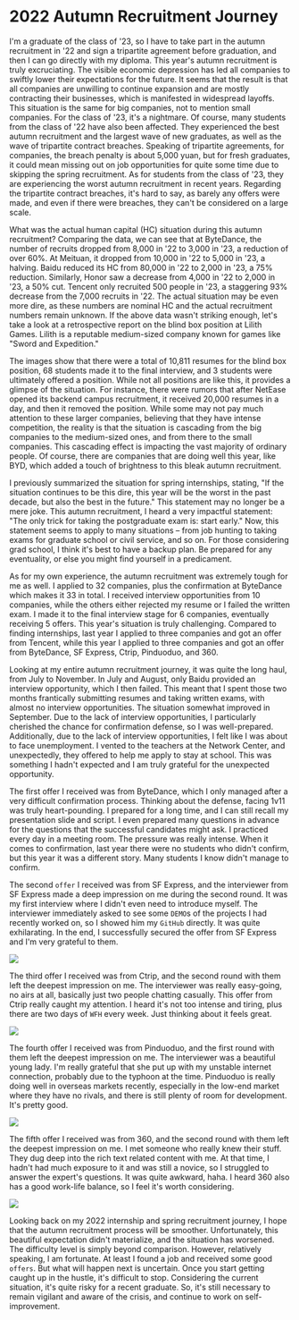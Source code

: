# 2022 Autumn Recruitment Journey
I'm a graduate of the class of '23, so I have to take part in the autumn recruitment in '22 and sign a tripartite agreement before graduation, and then I can go directly with my diploma. This year's autumn recruitment is truly excruciating. The visible economic depression has led all companies to swiftly lower their expectations for the future. It seems that the result is that all companies are unwilling to continue expansion and are mostly contracting their businesses, which is manifested in widespread layoffs. This situation is the same for big companies, not to mention small companies. For the class of '23, it's a nightmare. Of course, many students from the class of '22 have also been affected. They experienced the best autumn recruitment and the largest wave of new graduates, as well as the wave of tripartite contract breaches. Speaking of tripartite agreements, for companies, the breach penalty is about 5,000 yuan, but for fresh graduates, it could mean missing out on job opportunities for quite some time due to skipping the spring recruitment. As for students from the class of '23, they are experiencing the worst autumn recruitment in recent years. Regarding the tripartite contract breaches, it's hard to say, as barely any offers were made, and even if there were breaches, they can't be considered on a large scale.

What was the actual human capital (HC) situation during this autumn recruitment? Comparing the data, we can see that at ByteDance, the number of recruits dropped from 8,000 in '22 to 3,000 in '23, a reduction of over 60%. At Meituan, it dropped from 10,000 in '22 to 5,000 in '23, a halving. Baidu reduced its HC from 80,000 in '22 to 2,000 in '23, a 75% reduction. Similarly, Honor saw a decrease from 4,000 in '22 to 2,000 in '23, a 50% cut. Tencent only recruited 500 people in '23, a staggering 93% decrease from the 7,000 recruits in '22. The actual situation may be even more dire, as these numbers are nominal HC and the actual recruitment numbers remain unknown. If the above data wasn't striking enough, let's take a look at a retrospective report on the blind box position at Lilith Games. Lilith is a reputable medium-sized company known for games like "Sword and Expedition."

The images show that there were a total of 10,811 resumes for the blind box position, 68 students made it to the final interview, and 3 students were ultimately offered a position. While not all positions are like this, it provides a glimpse of the situation. For instance, there were rumors that after NetEase opened its backend campus recruitment, it received 20,000 resumes in a day, and then it removed the position. While some may not pay much attention to these larger companies, believing that they have intense competition, the reality is that the situation is cascading from the big companies to the medium-sized ones, and from there to the small companies. This cascading effect is impacting the vast majority of ordinary people. Of course, there are companies that are doing well this year, like BYD, which added a touch of brightness to this bleak autumn recruitment.

I previously summarized the situation for spring internships, stating, "If the situation continues to be this dire, this year will be the worst in the past decade, but also the best in the future." This statement may no longer be a mere joke. This autumn recruitment, I heard a very impactful statement: "The only trick for taking the postgraduate exam is: start early." Now, this statement seems to apply to many situations – from job hunting to taking exams for graduate school or civil service, and so on. For those considering grad school, I think it's best to have a backup plan. Be prepared for any eventuality, or else you might find yourself in a predicament.

As for my own experience, the autumn recruitment was extremely tough for me as well. I applied to 32 companies, plus the confirmation at ByteDance which makes it 33 in total. I received interview opportunities from 10 companies, while the others either rejected my resume or I failed the written exam. I made it to the final interview stage for 6 companies, eventually receiving 5 offers. This year's situation is truly challenging. Compared to finding internships, last year I applied to three companies and got an offer from Tencent, while this year I applied to three companies and got an offer from ByteDance, SF Express, Ctrip, Pinduoduo, and 360.

Looking at my entire autumn recruitment journey, it was quite the long haul, from July to November. In July and August, only Baidu provided an interview opportunity, which I then failed. This meant that I spent those two months frantically submitting resumes and taking written exams, with almost no interview opportunities. The situation somewhat improved in September. Due to the lack of interview opportunities, I particularly cherished the chance for confirmation defense, so I was well-prepared. Additionally, due to the lack of interview opportunities, I felt like I was about to face unemployment. I vented to the teachers at the Network Center, and unexpectedly, they offered to help me apply to stay at school. This was something I hadn't expected and I am truly grateful for the unexpected opportunity.

The first offer I received was from ByteDance, which I only managed after a very difficult confirmation process. Thinking about the defense, facing 1v11 was truly heart-pounding. I prepared for a long time, and I can still recall my presentation slide and script. I even prepared many questions in advance for the questions that the successful candidates might ask. I practiced every day in a meeting room. The pressure was really intense. When it comes to confirmation, last year there were no students who didn't confirm, but this year it was a different story. Many students I know didn't manage to confirm.

The second `offer` I received was from SF Express, and the interviewer from SF Express made a deep impression on me during the second round. It was my first interview where I didn't even need to introduce myself. The interviewer immediately asked to see some `DEMO`s of the projects I had recently worked on, so I showed him my `GitHub` directly. It was quite exhilarating. In the end, I successfully secured the offer from SF Express and I'm very grateful to them.

![](screenshots/2023-01-14-21-06-56.jpg)

The third offer I received was from Ctrip, and the second round with them left the deepest impression on me. The interviewer was really easy-going, no airs at all, basically just two people chatting casually. This offer from Ctrip really caught my attention. I heard it's not too intense and tiring, plus there are two days of `WFH` every week. Just thinking about it feels great.

![](screenshots/2023-01-14-21-10-48.jpg)

The fourth offer I received was from Pinduoduo, and the first round with them left the deepest impression on me. The interviewer was a beautiful young lady. I'm really grateful that she put up with my unstable internet connection, probably due to the typhoon at the time. Pinduoduo is really doing well in overseas markets recently, especially in the low-end market where they have no rivals, and there is still plenty of room for development. It's pretty good.

![](screenshots/2023-01-14-21-14-22.jpg)

The fifth offer I received was from 360, and the second round with them left the deepest impression on me. I met someone who really knew their stuff. They dug deep into the rich text related content with me. At that time, I hadn't had much exposure to it and was still a novice, so I struggled to answer the expert's questions. It was quite awkward, haha. I heard 360 also has a good work-life balance, so I feel it's worth considering.

![](screenshots/2023-01-14-21-17-13.jpg)

Looking back on my 2022 internship and spring recruitment journey, I hope that the autumn recruitment process will be smoother. Unfortunately, this beautiful expectation didn't materialize, and the situation has worsened. The difficulty level is simply beyond comparison. However, relatively speaking, I am fortunate. At least I found a job and received some good `offers`. But what will happen next is uncertain. Once you start getting caught up in the hustle, it's difficult to stop. Considering the current situation, it's quite risky for a recent graduate. So, it's still necessary to remain vigilant and aware of the crisis, and continue to work on self-improvement.
